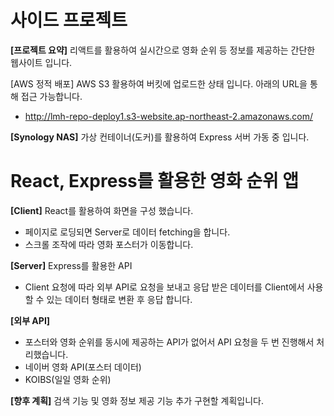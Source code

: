 # 사이드 프로젝트

**[프로젝트 요약]** 리액트를 활용하여 실시간으로 영화 순위 등 정보를 제공하는 간단한 웹사이트 입니다.

[AWS 정적 배포] AWS S3 활용하여 버킷에 업로드한 상태 입니다. 아래의 URL을 통해 접근 가능합니다.

- http://lmh-repo-deploy1.s3-website.ap-northeast-2.amazonaws.com/

**[Synology NAS]** 가상 컨테이너(도커)를 활용하여 Express 서버 가동 중 입니다.

# React, Express를 활용한 영화 순위 앱

**[Client]** React를 활용하여 화면을 구성 했습니다.

- 페이지로 로딩되면 Server로 데이터 fetching을 합니다.
- 스크롤 조작에 따라 영화 포스터가 이동합니다.

**[Server]** Express를 활용한 API

- Client 요청에 따라 외부 API로 요청을 보내고 응답 받은 데이터를 Client에서 사용할 수 있는 데이터 형태로 변환 후 응답 합니다.

**[외부 API]**

- 포스터와 영화 순위를 동시에 제공하는 API가 없어서 API 요청을 두 번 진행해서 처리했습니다.
- 네이버 영화 API(포스터 데이터)
- KOIBS(일일 영화 순위)

**[향후 계획]** 검색 기능 및 영화 정보 제공 기능 추가 구현할 계획입니다.
